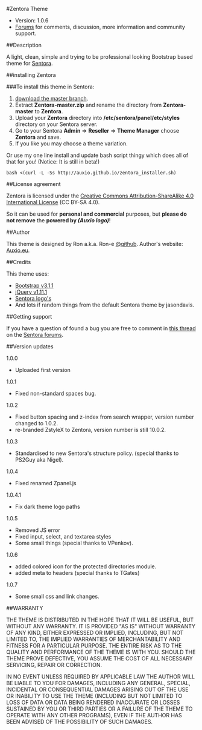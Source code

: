 #Zentora Theme  

* Version: 1.0.6
* [Forums](http://forums.sentora.org/showthread.php?tid=160) for comments, discussion, more information and community support. 


##Description

A light, clean, simple and trying to be professional looking Bootstrap based theme for [Sentora](http://sentora.org/).

##installing Zentora

###To install this theme in Sentora:
1. [download the master branch](https://github.com/auxio/Zentora/archive/master.zip).
2. Extract **Zentora-master.zip** and rename the directory from **Zentora-master** to **Zentora**.
3. Upload your **Zentora** directory into **/etc/sentora/panel/etc/styles** directory on your Sentora server.
4. Go to your Sentora **Admin** => **Reseller** => **Theme Manager** choose **Zentora** and save.
5. If you like you may choose a theme variation.

Or use my one line install and update bash script thingy which does all of that for you! (Notice: It is still in beta!)
```
bash <(curl -L -Ss http://auxio.github.io/zentora_installer.sh)
```

##License agreement

Zentora is licensed under the [Creative Commons Attribution-ShareAlike 4.0 International License](http://creativecommons.org/licenses/by-sa/4.0/) (CC BY-SA 4.0).

So it can be used for **personal and commercial** purposes, but **please do not remove** the **powered by _(Auxio logo)_**!

##Author

This theme is designed by Ron a.k.a. Ron-e [@github](https://github.com/Ron-e).
Author's website: [Auxio.eu](http://auxio.eu/).

##Credits

This theme uses:
* [Bootstrap v3.1.1](http://getbootstrap.com)
* [jQuery v1.11.1](http://jquery.org)
* [Sentora logo's](https://github.com/sentora/art)
* And lots if random things from the default Sentora theme by jasondavis.

##Getting support

If you have a question of found a bug you are free to comment in [this thread](http://forums.sentora.org/showthread.php?tid=160) on the [Sentora forums](http://forums.sentora.org/).

##Version updates


1.0.0 
* Uploaded first version

1.0.1
* Fixed non-standard spaces bug.

1.0.2
* Fixed button spacing and z-index from search wrapper, version number changed to 1.0.2.
* re-branded ZstyleX to Zentora, version number is still 10.0.2.

1.0.3
* Standardised to new Sentora's structure policy.
(special thanks to PS2Guy aka Nigel).

1.0.4
* Fixed renamed Zpanel.js 

1.0.4.1
* Fix dark theme logo paths

1.0.5
* Removed JS error
* Fixed input, select, and textarea styles
* Some small things
(special thanks to VPenkov).

1.0.6
* added colored icon for the protected directories module.
* added meta to headers (special thanks to TGates)

1.0.7
* Some small css and link changes.

##WARRANTY

THE THEME IS DISTRIBUTED IN THE HOPE THAT IT WILL BE USEFUL, BUT WITHOUT ANY WARRANTY. 
IT IS PROVIDED "AS IS" WITHOUT WARRANTY OF ANY KIND, EITHER EXPRESSED OR IMPLIED, INCLUDING, BUT NOT LIMITED TO, THE IMPLIED WARRANTIES OF MERCHANTABILITY AND FITNESS FOR A PARTICULAR PURPOSE. 
THE ENTIRE RISK AS TO THE QUALITY AND PERFORMANCE OF THE THEME IS WITH YOU. 
SHOULD THE THEME PROVE DEFECTIVE, YOU ASSUME THE COST OF ALL NECESSARY SERVICING, REPAIR OR CORRECTION.

IN NO EVENT UNLESS REQUIRED BY APPLICABLE LAW THE AUTHOR WILL BE LIABLE TO YOU FOR DAMAGES, 
INCLUDING ANY GENERAL, SPECIAL, INCIDENTAL OR CONSEQUENTIAL DAMAGES ARISING OUT OF THE USE OR INABILITY TO USE THE THEME 
(INCLUDING BUT NOT LIMITED TO LOSS OF DATA OR DATA BEING RENDERED INACCURATE OR LOSSES SUSTAINED BY YOU OR THIRD PARTIES OR A FAILURE OF THE THEME TO OPERATE WITH ANY OTHER PROGRAMS), 
EVEN IF THE AUTHOR HAS BEEN ADVISED OF THE POSSIBILITY OF SUCH DAMAGES.